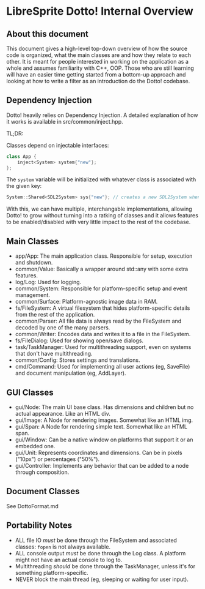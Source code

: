# LibreSprite Dotto! Internal Overview

## About this document

This document gives a high-level top-down overview of how the source code is organized, what 
the main classes are and how they relate to each other. It is meant for people interested in
working on the application as a whole and assumes familiarity with C++, OOP. Those who are still
learning will have an easier time getting started from a bottom-up approach and looking at
how to write a filter as an introduction do the Dotto! codebase.

## Dependency Injection

Dotto! heavily relies on Dependency Injection. A detailed explanation of how it works is available
in src/common/inject.hpp.

TL;DR: 

Classes depend on injectable interfaces:

```cpp
class App {
    inject<System> system{"new"};
};
```

The `system` variable will be initialized with whatever class is associated with the given key:

```cpp
System::Shared<SDL2System> sys{"new"}; // creates a new SDL2System when a new System is requested
```

With this, we can have multiple, interchangable implementations, allowing Dotto! to grow without
turning into a ratking of classes and it allows features to be enabled/disabled with very little
impact to the rest of the codebase.

## Main Classes

- app/App: The main application class. Responsible for setup, execution and shutdown.
- common/Value: Basically a wrapper around std::any with some extra features.
- log/Log: Used for logging.
- common/System: Responsible for platform-specific setup and event management.
- common/Surface: Platform-agnostic image data in RAM.
- fs/FileSystem: A virtual filesystem that hides platform-specific details from the rest of the application.
- common/Parser: All file data is always read by the FileSystem and decoded by one of the many parsers.
- common/Writer: Encodes data and writes it to a file in the FileSystem.
- fs/FileDialog: Used for showing open/save dialogs.
- task/TaskManager: Used for multithreading support, even on systems that don't have multithreading.
- common/Config: Stores settings and translations.
- cmd/Command: Used for implementing all user actions (eg, SaveFile) and document manipulation (eg, AddLayer).

## GUI Classes

- gui/Node: The main UI base class. Has dimensions and children but no actual appearance. Like an HTML div.
- gui/Image: A Node for rendering images. Somewhat like an HTML img.
- gui/Span: A Node for rendering simple text. Somewhat like an HTML span.
- gui/Window: Can be a native window on platforms that support it or an embedded one.
- gui/Unit: Represents coordinates and dimensions. Can be in pixels ("10px") or percentages ("50%").
- gui/Controller: Implements any behavior that can be added to a node through composition.

## Document Classes

See DottoFormat.md

## Portability Notes

- ALL file IO *must* be done through the FileSystem and associated classes: `fopen` is not always available.
- ALL console output *must* be done through the Log class. A platform might not have an actual console to log to.
- Multithreading *should* be done through the TaskManager, unless it's for something platform-specific.
- NEVER block the main thread (eg, sleeping or waiting for user input).
